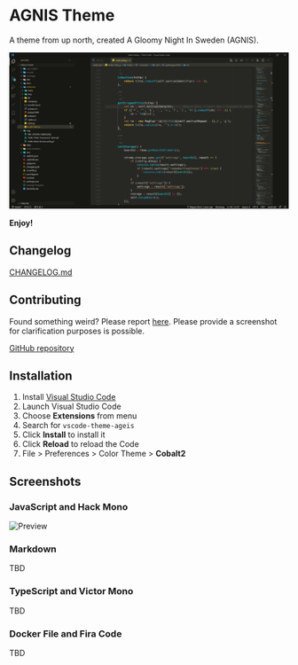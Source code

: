 # AGNIS Theme

A theme from up north, created A Gloomy Night In Sweden (AGNIS).

![Preview](images/preview.png)

**Enjoy!**

## Changelog

[CHANGELOG.md](https://code.visualstudio.com/)

## Contributing

Found something weird? Please report [here](). Please provide a screenshot for
clarification purposes is possible.

[GitHub repository](https://github.com/NordMagnus/AGNIS)

## Installation

1. Install [Visual Studio Code](https://code.visualstudio.com/)
2. Launch Visual Studio Code
3. Choose **Extensions** from menu
4. Search for `vscode-theme-ageis`
5. Click **Install** to install it
6. Click **Reload** to reload the Code
7. File > Preferences > Color Theme > **Cobalt2**

## Screenshots

### JavaScript and Hack Mono

![Preview](images/screenshot1.png)

### Markdown

TBD

### TypeScript and Victor Mono

TBD

### Docker File and Fira Code

TBD
